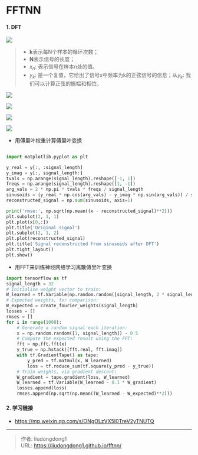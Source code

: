 # FFTNN


#### 1. DFT

![](https://lddpicture.oss-cn-beijing.aliyuncs.com/picture/image-20210606123257246.png)

> - **k**表示每N个样本的循环次数；
> - **N**表示信号的长度；
> - $x_n$: 表示信号在样本n处的值。
> - $y_k$: 是一个复值，它给出了信号x中频率为k的正弦信号的信息；从$y_k$: 我们可以计算正弦的振幅和相位。

![](https://lddpicture.oss-cn-beijing.aliyuncs.com/picture/image-20210606123359667.png)

![](https://lddpicture.oss-cn-beijing.aliyuncs.com/picture/image-20210606123409975.png)

![](https://lddpicture.oss-cn-beijing.aliyuncs.com/picture/image-20210606123531609.png)

![](https://lddpicture.oss-cn-beijing.aliyuncs.com/picture/image-20210606123539877.png)

-  用傅里叶权重计算傅里叶变换

```python

import matplotlib.pyplot as plt

y_real = y[:, :signal_length]
y_imag = y[:, signal_length:]
tvals = np.arange(signal_length).reshape([-1, 1])
freqs = np.arange(signal_length).reshape([1, -1])
arg_vals = 2 * np.pi * tvals * freqs / signal_length
sinusoids = (y_real * np.cos(arg_vals) - y_imag * np.sin(arg_vals)) / signal_length
reconstructed_signal = np.sum(sinusoids, axis=1)

print('rmse:', np.sqrt(np.mean((x - reconstructed_signal)**2)))
plt.subplot(2, 1, 1)
plt.plot(x[0,:])
plt.title('Original signal')
plt.subplot(2, 1, 2)
plt.plot(reconstructed_signal)
plt.title('Signal reconstructed from sinusoids after DFT')
plt.tight_layout()
plt.show()
```

- 用FFT来训练神经网络学习离散傅里叶变换

```python
import tensorflow as tf
signal_length = 32
# Initialise weight vector to train:
W_learned = tf.Variable(np.random.random([signal_length, 2 * signal_length]) - 0.5)
# Expected weights, for comparison:
W_expected = create_fourier_weights(signal_length)
losses = []
rmses = []
for i in range(1000):
    # Generate a random signal each iteration:
    x = np.random.random([1, signal_length]) - 0.5
    # Compute the expected result using the FFT:
    fft = np.fft.fft(x)
    y_true = np.hstack([fft.real, fft.imag])
    with tf.GradientTape() as tape:
        y_pred = tf.matmul(x, W_learned)
        loss = tf.reduce_sum(tf.square(y_pred - y_true))
    # Train weights, via gradient descent:
    W_gradient = tape.gradient(loss, W_learned)    
    W_learned = tf.Variable(W_learned - 0.1 * W_gradient)
    losses.append(loss)
    rmses.append(np.sqrt(np.mean((W_learned - W_expected)**2)))
```

#### 2. 学习链接

- https://mp.weixin.qq.com/s/ONgOLzVX5I0TreV2yTNUTQ

---

> 作者: liudongdong1  
> URL: https://liudongdong1.github.io/fftnn/  

